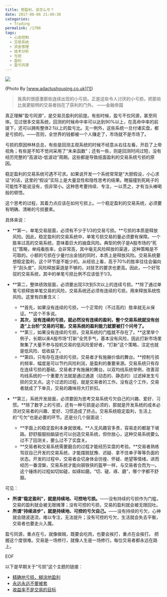 ```yaml
---
title: 想盈利，该怎么亏？
date: 2017-06-06 21:49:38
categories:
  - Trading
permalink: /1706
tags:
  - 心态控制
  - 交易系统
  - 资金管理
  - 技术分析
  - 亏损
  - 盈利
  - 盈亏同源
---
```

![][image-1]

(Photo By [www.adactushousing.co.uk][1])

> 我真的很感激那些连续出现的小亏损。正是这些令人讨厌的小亏损，把那些比我更聪明的交易者挡在了获利的门外。 ——金融帝国

真正理解“盈亏同源”，是交易员盈利的前提。有些时候，盈亏不仅同源，甚至同体。见过很多交易系统，回测的时候命中率可以达到90%以上，在高命中率的前提下，还可以拥有整体2:1以上的盈亏比。无一例外，这些系统一旦付诸实盘，都是亏损的。——否则，全世界的钱都被一个人赚走了，市场就不是市场了。

亏损的原因林林总总，有些是回测主观系统的时候不经意从右往左看，开启了上帝视角；有些是不知不觉间采用了“未来函数”；还有一些，则是回测时间过短，没有经历完整的“高波动-低波动”周期。这些都是导致纸面盈利的交易系统亏损的原因。

稳定盈利的交易系统可遇不可求。如果说开发一个系统常常是“大胆假设，小心求证”的话，这里的“假设”实际上是大量显性和隐性思考的结果。瞎猫撞到死耗子的可能性不能说没有，但非常小。这种思考要持续、专注，一以贯之，才有当头棒喝般的顿悟。

这个思考的过程，其着力点应该在如何亏损上。一个稳定盈利的交易系统，必须要有明确、清晰的亏损要素。

具体来说：

- **第一，单笔交易层面，必须有不少于1/3的交易亏损。**亏损的本质是释放风险。因此，稳定盈利的交易系统中，单笔亏损交易的量必须要有保障。一个胜率过高的交易系统，意味着巨大的崩盘风险。典型的例子是A股市场的“死扛”策略，单纯看胜率，会非常高，其中毫无风险释放的渠道，这种策略是不可取的。小额的亏损在少量付出金钱的同时，本质上是释放风险。交易系统要想稳定盈利，这个环节是不能少的。从经验上看，高于70%的胜率往往会偏向于“刮头皮”，风险释放渠道是不够的，对技艺的要求也更高。因此，一个好驾驭的交易系统，其中的单笔亏损比例不应该低于1/3。

- **第二，整体绩效层面，必须要出现3次到5次以上的连续亏损。**除了通过单笔亏损释放单笔交易的风险，交易系统还必须有连续的亏损，用来释放系统性风险。这里有四重含义：
	- **首先，如果没有连续的亏损，一个正常的（不过高的）胜率就无从保证。**这个不多说。
	- **其次，没有连续的亏损，就必然没有连续的盈利，整个交易系统就没有创造“上台阶”交易的可能，交易系统的盈利能力就要被打个问号了。**
	- **第三，如果没有连续的亏损，交易系统的门槛就不存在了。**这里举个例子，长期以来A股市场“打新”全凭手气，基本没有风险，因此打新市场里聚集了大量不参与投机交易的低风险爱好者，“打新”这个策略，注定也就是低风险、低收益了。
	- **第四，只有存在连续的亏损，交易者才有施展价值的舞台。**控制亏损的频率、幅度是可以节约风险利润，是盈利的重要来源。交易系统只有存在连续亏损的基础，交易者才有施展的舞台。以双均线系统举例，改善双均线系统的一个重要方法就是通过通道（动态的、静态的）过滤掉发生亏损的交叉点。这个过滤的过程，就是交易者的工作。没有这个工作，交易者就成了下单员，交易的趣味将大打折扣。

- **第三，系统开发层面，必须要因为思考交易系统亏欠自己的兴趣、爱好、习惯。**除了数字上的亏损，还有一种亏损是必须的，那就是开发系统的成本必须对交易者的兴趣、爱好、习惯造成了挤占。交易系统稳定盈利，生活上的“亏欠”也是必要的环节。还是分几个层面说：
	- **字面上的稳定盈利本身就很难。**人无风趣官多贵，容易走的都是下坡路。舒舒服服拍脑袋也可以创造交易系统，但你放心，这种交易系统要么过不了回测关，要么过不了实盘关。
	- **交易者和交易系统需要磨合的过程才能经历实盘的考验。**交易者熟练驾驭自己开发的交易系统，才能摆脱犹豫、迟疑、拿不住单子等等负面的状态。开发的过程中，交易者会切身体会彷徨、怀疑、绝望等情绪，进而经历一番涅槃，交易系统才能向钢铁侠的盔甲一样，与交易者合而为一。这个锤炼的过程如切如磋，如琢如磨。“切、磋、琢、磨”，哪个字都不舒服。

可见：

- **所谓“稳定盈利”，就是持续地、可控地亏损。**——没有持续的亏损作为门槛，交易的盈利就会被无限摊薄；没有可控的亏损，交易的盈利就会被无限回吐。
- **所谓“持续进步”，就是持续地、可控的亏欠自己。**——没有持续的亏欠，心神就会随波逐流，难以专注，无法提升；没有可控的亏欠，生活就会失去平衡，交易者也要走火入魔。

盈亏同源，重点在亏。就像做贼，既要会吃肉，也要会挨打，重点在会挨打。
把握这个度很难。交易是一场修行，就像人生是一场修行。每位交易者都永远在路上。

EOF

以下是早期关于“亏损”这个主题的链接：
- [精确地亏损，糊涂地盈利][2]
- [永远永远不要被套][3]
- [收益率不是交易的目标][4]

[1]:	https://www.adactushousing.co.uk
[2]:	http://kangjian.net/blog//1530/
[3]:	http://kangjian.net/blog//1475/
[4]:	http://kangjian.net/blog//1478/

[image-1]:	http://kangjian.net/images/2017/06/2017-06-06-tightrope.jpg
